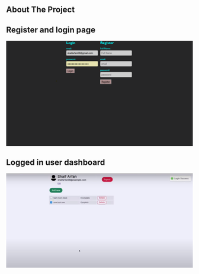 <!-- ABOUT THE PROJECT -->
## About The Project
## Register and login page
![User Dashboard](register.png)


## Logged in user dashboard
![User Dashboard](dashboard.png)
